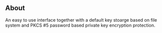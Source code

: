
## About

An easy to use interface together with a default key stoarge based on file
system and PKCS #5 password based private key encryption protection.



